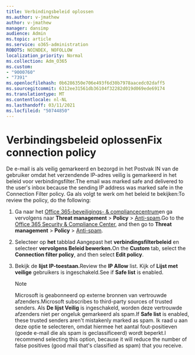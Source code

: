 ```yaml
---
title: Verbindingsbeleid oplossen
ms.author: v-jmathew
author: v-jmathew
manager: dansimp
audience: Admin
ms.topic: article
ms.service: o365-administration
ROBOTS: NOINDEX, NOFOLLOW
localization_priority: Normal
ms.collection: Adm_O365
ms.custom:
- "9000760"
- "7391"
ms.openlocfilehash: 0b6286350e706e493f6d30b7978aacedc02daff5
ms.sourcegitcommit: 6312ee31561db36104f32282d019d069ede69174
ms.translationtype: MT
ms.contentlocale: nl-NL
ms.lasthandoff: 03/11/2021
ms.locfileid: "50744850"
---
```

# <a name="fix-connection-policy"></a><span data-ttu-id="f7f63-102">Verbindingsbeleid oplossen</span><span class="sxs-lookup"><span data-stu-id="f7f63-102">Fix connection policy</span></span>

<span data-ttu-id="f7f63-103">De e-mail is als veilig gemarkeerd en bezorgd in het Postvak IN van de gebruiker omdat het verzendende IP-adres veilig is gemarkeerd in het beleid voor verbindingsfilter.</span><span class="sxs-lookup"><span data-stu-id="f7f63-103">The email was marked safe and delivered to the user's inbox because the sending IP address was marked safe in the Connection Filter policy.</span></span> <span data-ttu-id="f7f63-104">Ga als volgt te werk om het beleid te bekijken:</span><span class="sxs-lookup"><span data-stu-id="f7f63-104">To review the policy, do the following:</span></span>

1. <span data-ttu-id="f7f63-105">Ga naar het [Office 365-beveiligings- & compliancecentrum](https://go.microsoft.com/fwlink/p/?linkid=2077143)en ga vervolgens naar **Threat management**  >  **Policy**  >  [Anti-spam](https://go.microsoft.com/fwlink/?linkid=2101518).</span><span class="sxs-lookup"><span data-stu-id="f7f63-105">Go to the [Office 365 Security & Compliance Center](https://go.microsoft.com/fwlink/p/?linkid=2077143), and then go to **Threat management** > **Policy** > [Anti-spam](https://go.microsoft.com/fwlink/?linkid=2101518).</span></span>
2. <span data-ttu-id="f7f63-106">Selecteer op **het** tabblad Aangepast het **verbindingsfilterbeleid** en selecteer **vervolgens Beleid bewerken.**</span><span class="sxs-lookup"><span data-stu-id="f7f63-106">On the **Custom** tab, select the **Connection filter policy**, and then select **Edit policy**.</span></span>
3. <span data-ttu-id="f7f63-107">Bekijk de **lijst IP-toestaan.**</span><span class="sxs-lookup"><span data-stu-id="f7f63-107">Review the **IP Allow** list.</span></span> <span data-ttu-id="f7f63-108">Kijk of **Lijst met veilige** gebruikers is ingeschakeld.</span><span class="sxs-lookup"><span data-stu-id="f7f63-108">See if **Safe list** is enabled.</span></span>

    > [!NOTE]
    > <span data-ttu-id="f7f63-109">Microsoft is geabonneerd op externe bronnen van vertrouwde afzenders.</span><span class="sxs-lookup"><span data-stu-id="f7f63-109">Microsoft subscribes to third-party sources of trusted senders.</span></span> <span data-ttu-id="f7f63-110">Als **De lijst Veilig** is ingeschakeld, worden deze vertrouwde afzenders niet per ongeluk gemarkeerd als spam.</span><span class="sxs-lookup"><span data-stu-id="f7f63-110">If **Safe list** is enabled, these trusted senders aren't mistakenly marked as spam.</span></span> <span data-ttu-id="f7f63-111">Ik raad u aan deze optie te selecteren, omdat hiermee het aantal fout-positieven (goede e-mail die als spam is geclassificeerd) wordt beperkt.</span><span class="sxs-lookup"><span data-stu-id="f7f63-111">I recommend selecting this option, because it will reduce the number of false positives (good mail that's classified as spam) that you receive.</span></span>
